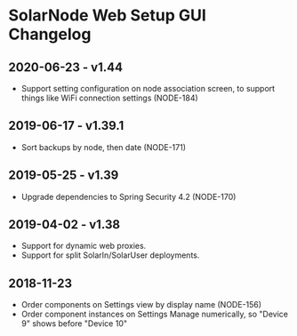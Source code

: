 # SolarNode Web Setup GUI Changelog

## 2020-06-23 - v1.44

 * Support setting configuration on node association screen, to support
   things like WiFi connection settings (NODE-184)

## 2019-06-17 - v1.39.1

 * Sort backups by node, then date (NODE-171)

## 2019-05-25 - v1.39

 * Upgrade dependencies to Spring Security 4.2 (NODE-170)

## 2019-04-02 - v1.38

 * Support for dynamic web proxies.
 * Support for split SolarIn/SolarUser deployments.

## 2018-11-23

 * Order components on Settings view by display name (NODE-156)
 * Order component instances on Settings Manage numerically, so "Device 9"
   shows before "Device 10"
